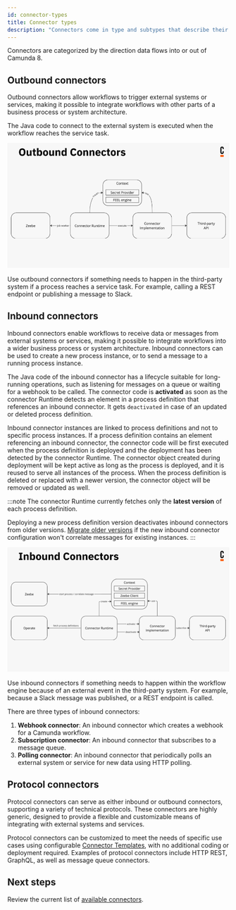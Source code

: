 ```yaml
---
id: connector-types
title: Connector types
description: "Connectors come in type and subtypes that describe their functionality."
---
```


Connectors are categorized by the direction data flows into or out of Camunda 8.

## Outbound connectors

Outbound connectors allow workflows to trigger external systems or services, making it possible to integrate workflows with other parts of a business process or system architecture.

The Java code to connect to the external system is executed when the workflow reaches the service task.

![Outbound connectors](img/outbound-connectors.png)

Use outbound connectors if something needs to happen in the third-party system if a process reaches a service task. For example, calling a REST endpoint or publishing a message to Slack.

## Inbound connectors

Inbound connectors enable workflows to receive data or messages from external systems or services, making it possible to integrate workflows into a wider business process or system architecture.
Inbound connectors can be used to create a new process instance, or to send a message to a running process instance.

The Java code of the inbound connector has a lifecycle suitable for long-running operations, such as listening for messages on a queue or waiting for a webhook to be called.
The connector code is **activated** as soon as the connector Runtime detects an element in a process definition that references an inbound connector. It gets `deactivated` in case of an updated or deleted process definition.

Inbound connector instances are linked to process definitions and not to specific process instances. If a process definition contains an element referencing an inbound connector, the connector code will be first executed when the process definition is deployed and the deployment has been detected by the connector Runtime.
The connector object created during deployment will be kept active as long as the process is deployed, and it is reused to serve all instances of the process.
When the process definition is deleted or replaced with a newer version, the connector object will be removed or updated as well.

:::note
The connector Runtime currently fetches only the **latest version** of each process definition.

Deploying a new process definition version deactivates inbound connectors from older versions. [Migrate older versions](../../concepts/process-instance-migration) if the new inbound connector configuration won't correlate messages for existing instances.
:::

![Inbound connectors](img/inbound-connectors.png)

Use inbound connectors if something needs to happen within the workflow engine because of an external event in the third-party system. For example, because a Slack message was published, or a REST endpoint is called.

There are three types of inbound connectors:

1. **Webhook connector**: An inbound connector which creates a webhook for a Camunda workflow.
2. **Subscription connector**: An inbound connector that subscribes to a message queue.
3. **Polling connector**: An inbound connector that periodically polls an external system or service for new data using HTTP polling.

## Protocol connectors

Protocol connectors can serve as either inbound or outbound connectors, supporting a variety of technical protocols. These connectors are highly generic, designed to provide a flexible and customizable means of integrating with external systems and services.

Protocol connectors can be customized to meet the needs of specific use cases using configurable [Connector Templates](manage-connector-templates.md), with no additional coding or deployment required. Examples of protocol connectors include HTTP REST, GraphQL, as well as message queue connectors.

## Next steps

Review the current list of [available connectors](/components/connectors/out-of-the-box-connectors/available-connectors-overview.md).
